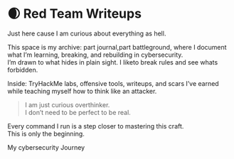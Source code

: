 


# 🌒 Red Team Writeups

Just here cause I am curious about everything as hell. 

This space is my archive: part journal,part battleground, where I document what I’m learning, breaking, and rebuilding in cybersecurity.  
I’m drawn to what hides in plain sight. I liketo break rules and see whats forbidden. 

Inside: TryHackMe labs, offensive tools, writeups, and scars I’ve earned while teaching myself how to think like an attacker.

> I am just curious overthinker.   
> I don’t need to be perfect to be real.

Every command I run is a step closer to mastering this craft.  
This is only the beginning.


My cybersecurity Journey 
